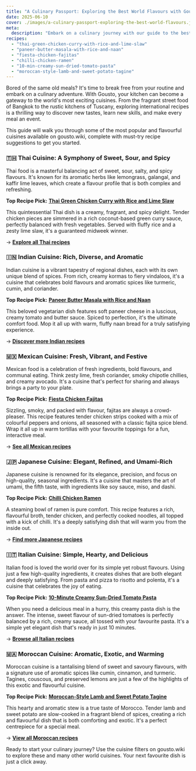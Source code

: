 ```yaml
---
title: "A Culinary Passport: Exploring the Best World Flavours with Gousto"
date: 2025-06-10
cover: ./images/a-culinary-passport-exploring-the-best-world-flavours.jpg
meta:
  description: "Embark on a culinary journey with our guide to the best international Gousto recipes. Discover authentic flavours from Thailand, India, Mexico, and beyond."
recipes:
  - "thai-green-chicken-curry-with-rice-and-lime-slaw"
  - "paneer-butter-masala-with-rice-and-naan"
  - "fiesta-chicken-fajitas"
  - "chilli-chicken-ramen"
  - "10-min-creamy-sun-dried-tomato-pasta"
  - "moroccan-style-lamb-and-sweet-potato-tagine"
---
```


Bored of the same old meals? It's time to break free from your routine and embark on a culinary adventure. With Gousto, your kitchen can become a gateway to the world's most exciting cuisines. From the fragrant street food of Bangkok to the rustic kitchens of Tuscany, exploring international recipes is a thrilling way to discover new tastes, learn new skills, and make every meal an event.

This guide will walk you through some of the most popular and flavourful cuisines available on gousto.wiki, complete with must-try recipe suggestions to get you started.

### 🇹🇭 Thai Cuisine: A Symphony of Sweet, Sour, and Spicy

Thai food is a masterful balancing act of sweet, sour, salty, and spicy flavours. It's known for its aromatic herbs like lemongrass, galangal, and kaffir lime leaves, which create a flavour profile that is both complex and refreshing.

**Top Recipe Pick:** [**Thai Green Chicken Curry with Rice and Lime Slaw**](/recipes/thai-green-chicken-curry-with-rice-and-lime-slaw/)

This quintessential Thai dish is a creamy, fragrant, and spicy delight. Tender chicken pieces are simmered in a rich coconut-based green curry sauce, perfectly balanced with fresh vegetables. Served with fluffy rice and a zesty lime slaw, it's a guaranteed midweek winner.

→ [**Explore all Thai recipes**](/recipes/cuisine/thai/)

### 🇮🇳 Indian Cuisine: Rich, Diverse, and Aromatic

Indian cuisine is a vibrant tapestry of regional dishes, each with its own unique blend of spices. From rich, creamy kormas to fiery vindaloos, it's a cuisine that celebrates bold flavours and aromatic spices like turmeric, cumin, and coriander.

**Top Recipe Pick:** [**Paneer Butter Masala with Rice and Naan**](/recipes/paneer-butter-masala-with-rice-and-naan/)

This beloved vegetarian dish features soft paneer cheese in a luscious, creamy tomato and butter sauce. Spiced to perfection, it's the ultimate comfort food. Mop it all up with warm, fluffy naan bread for a truly satisfying experience.

→ [**Discover more Indian recipes**](/recipes/cuisine/indian/)

### 🇲🇽 Mexican Cuisine: Fresh, Vibrant, and Festive

Mexican food is a celebration of fresh ingredients, bold flavours, and communal eating. Think zesty lime, fresh coriander, smoky chipotle chillies, and creamy avocado. It's a cuisine that's perfect for sharing and always brings a party to your plate.

**Top Recipe Pick:** [**Fiesta Chicken Fajitas**](/recipes/fiesta-chicken-fajitas/)

Sizzling, smoky, and packed with flavour, fajitas are always a crowd-pleaser. This recipe features tender chicken strips cooked with a mix of colourful peppers and onions, all seasoned with a classic fajita spice blend. Wrap it all up in warm tortillas with your favourite toppings for a fun, interactive meal.

→ [**See all Mexican recipes**](/recipes/cuisine/mexican/)

### 🇯🇵 Japanese Cuisine: Elegant, Refined, and Umami-Rich

Japanese cuisine is renowned for its elegance, precision, and focus on high-quality, seasonal ingredients. It's a cuisine that masters the art of umami, the fifth taste, with ingredients like soy sauce, miso, and dashi.

**Top Recipe Pick:** [**Chilli Chicken Ramen**](/recipes/chilli-chicken-ramen/)

A steaming bowl of ramen is pure comfort. This recipe features a rich, flavourful broth, tender chicken, and perfectly cooked noodles, all topped with a kick of chilli. It's a deeply satisfying dish that will warm you from the inside out.

→ [**Find more Japanese recipes**](/recipes/cuisine/japanese/)

### 🇮🇹 Italian Cuisine: Simple, Hearty, and Delicious

Italian food is loved the world over for its simple yet robust flavours. Using just a few high-quality ingredients, it creates dishes that are both elegant and deeply satisfying. From pasta and pizza to risotto and polenta, it's a cuisine that celebrates the joy of eating.

**Top Recipe Pick:** [**10-Minute Creamy Sun-Dried Tomato Pasta**](/recipes/10-min-creamy-sun-dried-tomato-pasta/)

When you need a delicious meal in a hurry, this creamy pasta dish is the answer. The intense, sweet flavour of sun-dried tomatoes is perfectly balanced by a rich, creamy sauce, all tossed with your favourite pasta. It's a simple yet elegant dish that's ready in just 10 minutes.

→ [**Browse all Italian recipes**](/recipes/cuisine/italian/)

### 🇲🇦 Moroccan Cuisine: Aromatic, Exotic, and Warming

Moroccan cuisine is a tantalising blend of sweet and savoury flavours, with a signature use of aromatic spices like cumin, cinnamon, and turmeric. Tagines, couscous, and preserved lemons are just a few of the highlights of this exotic and flavourful cuisine.

**Top Recipe Pick:** [**Moroccan-Style Lamb and Sweet Potato Tagine**](/recipes/moroccan-style-lamb-and-sweet-potato-tagine/)

This hearty and aromatic stew is a true taste of Morocco. Tender lamb and sweet potato are slow-cooked in a fragrant blend of spices, creating a rich and flavourful dish that is both comforting and exotic. It's a perfect centrepiece for a special meal.

→ [**View all Moroccan recipes**](/recipes/cuisine/moroccan/)

Ready to start your culinary journey? Use the cuisine filters on gousto.wiki to explore these and many other world cuisines. Your next favourite dish is just a click away.
